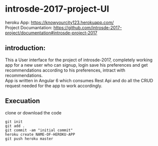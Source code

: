 # introsde-2017-project-UI 
  
heroku App:  https://knowyourcity123.herokuapp.com/    
Project Documantation: https://github.com/introsde-2017-project/documentation#introsde-project-2017 

## introduction:
This a User interface for the project of introsde-2017, completely working app for a new user who can signup, login save his preferences and get recommendations according to his preferences, intract with recommendations.  
App is written in Angular 6 which consumes Rest Api and do all the CRUD request needed for the app to work accordingly.  

## Execuation
clone or download the code
```
git init
git add .
git commit -am "initial commit"
heroku create NAME-OF-HEROKU-APP
git push heroku master
```
